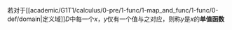 若对于[[academic/G1T1/calculus/0-pre/1-func/1-map_and_func/1-func/0-def/domain|定义域]]$D$中每一个$x$，$y$仅有一个值与之对应，则称$y$是$x$的**单值函数**